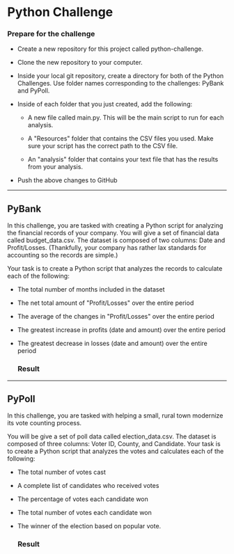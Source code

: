 # Python Challenge


### Prepare for the challenge


- Create a new repository for this project called python-challenge. 

- Clone the new repository to your computer.

- Inside your local git repository, create a directory for both of the  Python Challenges. Use folder names corresponding to the challenges: PyBank and  PyPoll.

- Inside of each folder that you just created, add the following:

  - A new file called main.py. This will be the main script to run for each analysis.

  - A "Resources" folder that contains the CSV files you used. Make sure your script has the correct path to the CSV file.

  - An "analysis" folder that contains your text file that has the results from your analysis.

- Push the above changes to GitHub 


----------------------------------

## PyBank


In this challenge, you are tasked with creating a Python script for analyzing the financial records of your company. You will give a set of financial data called budget_data.csv. The dataset is composed of two columns: Date and Profit/Losses. (Thankfully, your company has rather lax standards for accounting so the records are simple.)


Your task is to create a Python script that analyzes the records to calculate each of the following:

- The total number of months included in the dataset

- The net total amount of "Profit/Losses" over the entire period

- The average of the changes in "Profit/Losses" over the entire period

- The greatest increase in profits (date and amount) over the entire period

- The greatest decrease in losses (date and amount) over the entire period


  ### Result 



------------------------------------------------

## PyPoll


In this challenge, you are tasked with helping a small, rural town modernize its vote counting process.


You will be give a set of poll data called election_data.csv. The dataset is composed of three columns: Voter ID, County, and Candidate. Your task is to create a Python script that analyzes the votes and calculates each of the following:


- The total number of votes cast

- A complete list of candidates who received votes

- The percentage of votes each candidate won

- The total number of votes each candidate won

- The winner of the election based on popular vote.


  ### Result
  
  
